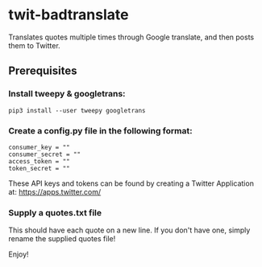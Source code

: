 # twit-badtranslate
Translates quotes multiple times through Google translate, and then posts them to Twitter.

## Prerequisites

### Install tweepy & googletrans:

`pip3 install --user tweepy googletrans`

### Create a config.py file in the following format:

```
consumer_key = ""
consumer_secret = ""
access_token = ""
token_secret = ""
```

These API keys and tokens can be found by creating a Twitter Application at: https://apps.twitter.com/

### Supply a quotes.txt file

This should have each quote on a new line. If you don't have one, simply rename the supplied quotes file!

Enjoy!
